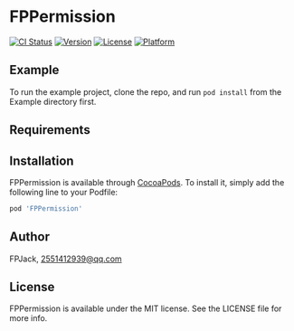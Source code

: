 # FPPermission

[![CI Status](https://img.shields.io/travis/FPJack/FPPermission.svg?style=flat)](https://travis-ci.org/FPJack/FPPermission)
[![Version](https://img.shields.io/cocoapods/v/FPPermission.svg?style=flat)](https://cocoapods.org/pods/FPPermission)
[![License](https://img.shields.io/cocoapods/l/FPPermission.svg?style=flat)](https://cocoapods.org/pods/FPPermission)
[![Platform](https://img.shields.io/cocoapods/p/FPPermission.svg?style=flat)](https://cocoapods.org/pods/FPPermission)

## Example

To run the example project, clone the repo, and run `pod install` from the Example directory first.

## Requirements

## Installation

FPPermission is available through [CocoaPods](https://cocoapods.org). To install
it, simply add the following line to your Podfile:

```ruby
pod 'FPPermission'
```

## Author

FPJack, 2551412939@qq.com

## License

FPPermission is available under the MIT license. See the LICENSE file for more info.
